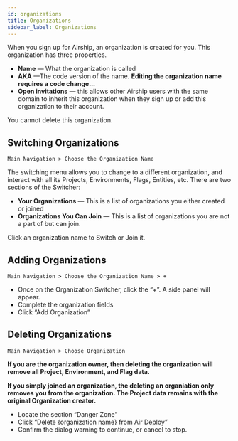 ```yaml
---
id: organizations
title: Organizations
sidebar_label: Organizations
---
```


When you sign up for Airship, an organization is created for you. This organization has three properties.

- __Name__ — What the organization is called
- __AKA__ —The code version of the name. __Editing the organization name requires a code change…__
- __Open invitations__ — this allows other Airship users with the same domain to inherit this organization when they sign up or add this organization to their account.

You cannot delete this organization.

## Switching Organizations

`Main Navigation > Choose the Organization Name`

The switching menu allows you to change to a different organization, and interact with all its Projects, Environments, Flags, Entities, etc. There are two sections of the Switcher:

- __Your Organizations__ — This is a list of organizations you either created or joined
- __Organizations You Can Join__ — This is a list of organizations you are not a part of but can join.

Click an organization name to Switch or Join it.


## Adding Organizations

`Main Navigation > Choose the Organization Name > +`

- Once on the Organization Switcher, click the “+”. A side panel will appear.
- Complete the organization fields
- Click “Add Organization”

## Deleting Organizations

`Main Navigation > Choose Organization`

__If you are the organization owner, then deleting the organization will remove all Project, Environment, and Flag data.__

__If you simply joined an organization, the deleting an organiation only removes you from the organization. 
The Project data remains with the original Organization creator.__


- Locate the section “Danger Zone”
- Click “Delete {organization name} from Air Deploy”
- Confirm the dialog warning to continue, or cancel to stop.